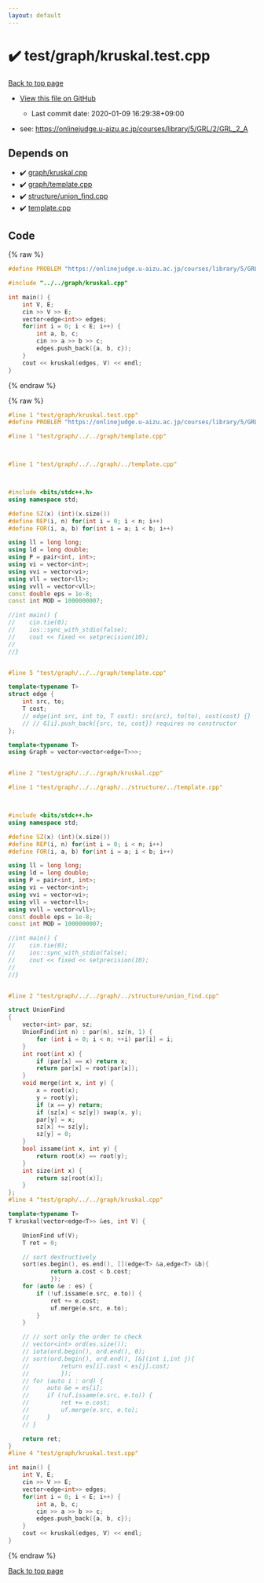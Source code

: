 ```yaml
---
layout: default
---
```


<!-- mathjax config similar to math.stackexchange -->
<script type="text/javascript" async
  src="https://cdnjs.cloudflare.com/ajax/libs/mathjax/2.7.5/MathJax.js?config=TeX-MML-AM_CHTML">
</script>
<script type="text/x-mathjax-config">
  MathJax.Hub.Config({
    TeX: { equationNumbers: { autoNumber: "AMS" }},
    tex2jax: {
      inlineMath: [ ['$','$'] ],
      processEscapes: true
    },
    "HTML-CSS": { matchFontHeight: false },
    displayAlign: "left",
    displayIndent: "2em"
  });
</script>

<script type="text/javascript" src="https://cdnjs.cloudflare.com/ajax/libs/jquery/3.4.1/jquery.min.js"></script>
<script src="https://cdn.jsdelivr.net/npm/jquery-balloon-js@1.1.2/jquery.balloon.min.js" integrity="sha256-ZEYs9VrgAeNuPvs15E39OsyOJaIkXEEt10fzxJ20+2I=" crossorigin="anonymous"></script>
<script type="text/javascript" src="../../../assets/js/copy-button.js"></script>
<link rel="stylesheet" href="../../../assets/css/copy-button.css" />


# :heavy_check_mark: test/graph/kruskal.test.cpp

<a href="../../../index.html">Back to top page</a>

* <a href="{{ site.github.repository_url }}/blob/master/test/graph/kruskal.test.cpp">View this file on GitHub</a>
    - Last commit date: 2020-01-09 16:29:38+09:00


* see: <a href="https://onlinejudge.u-aizu.ac.jp/courses/library/5/GRL/2/GRL_2_A">https://onlinejudge.u-aizu.ac.jp/courses/library/5/GRL/2/GRL_2_A</a>


## Depends on

* :heavy_check_mark: <a href="../../../library/graph/kruskal.cpp.html">graph/kruskal.cpp</a>
* :heavy_check_mark: <a href="../../../library/graph/template.cpp.html">graph/template.cpp</a>
* :heavy_check_mark: <a href="../../../library/structure/union_find.cpp.html">structure/union_find.cpp</a>
* :heavy_check_mark: <a href="../../../library/template.cpp.html">template.cpp</a>


## Code

<a id="unbundled"></a>
{% raw %}
```cpp
#define PROBLEM "https://onlinejudge.u-aizu.ac.jp/courses/library/5/GRL/2/GRL_2_A"

#include "../../graph/kruskal.cpp"

int main() {
    int V, E;
    cin >> V >> E;
    vector<edge<int>> edges;
    for(int i = 0; i < E; i++) {
        int a, b, c;
        cin >> a >> b >> c;
        edges.push_back({a, b, c});
    }
    cout << kruskal(edges, V) << endl;
}

```
{% endraw %}

<a id="bundled"></a>
{% raw %}
```cpp
#line 1 "test/graph/kruskal.test.cpp"
#define PROBLEM "https://onlinejudge.u-aizu.ac.jp/courses/library/5/GRL/2/GRL_2_A"

#line 1 "test/graph/../../graph/template.cpp"



#line 1 "test/graph/../../graph/../template.cpp"



#include <bits/stdc++.h>
using namespace std;

#define SZ(x) (int)(x.size())
#define REP(i, n) for(int i = 0; i < n; i++)
#define FOR(i, a, b) for(int i = a; i < b; i++)

using ll = long long;
using ld = long double;
using P = pair<int, int>;
using vi = vector<int>;
using vvi = vector<vi>;
using vll = vector<ll>;
using vvll = vector<vll>;
const double eps = 1e-8;
const int MOD = 1000000007;

//int main() {
//    cin.tie(0);
//    ios::sync_with_stdio(false);
//    cout << fixed << setprecision(10);
//
//}


#line 5 "test/graph/../../graph/template.cpp"

template<typename T>
struct edge {
    int src, to;
    T cost;
    // edge(int src, int to, T cost): src(src), to(to), cost(cost) {}
    // // G[i].push_back({src, to, cost}) requires no constructor
};

template<typename T>
using Graph = vector<vector<edge<T>>>;


#line 2 "test/graph/../../graph/kruskal.cpp"

#line 1 "test/graph/../../graph/../structure/../template.cpp"



#include <bits/stdc++.h>
using namespace std;

#define SZ(x) (int)(x.size())
#define REP(i, n) for(int i = 0; i < n; i++)
#define FOR(i, a, b) for(int i = a; i < b; i++)

using ll = long long;
using ld = long double;
using P = pair<int, int>;
using vi = vector<int>;
using vvi = vector<vi>;
using vll = vector<ll>;
using vvll = vector<vll>;
const double eps = 1e-8;
const int MOD = 1000000007;

//int main() {
//    cin.tie(0);
//    ios::sync_with_stdio(false);
//    cout << fixed << setprecision(10);
//
//}


#line 2 "test/graph/../../graph/../structure/union_find.cpp"

struct UnionFind
{
    vector<int> par, sz;
    UnionFind(int n) : par(n), sz(n, 1) {
        for (int i = 0; i < n; ++i) par[i] = i;
    }
    int root(int x) {
        if (par[x] == x) return x;
        return par[x] = root(par[x]);
    }
    void merge(int x, int y) {
        x = root(x);
        y = root(y);
        if (x == y) return;
        if (sz[x] < sz[y]) swap(x, y);
        par[y] = x;
        sz[x] += sz[y];
        sz[y] = 0;
    }
    bool issame(int x, int y) {
        return root(x) == root(y);
    }
    int size(int x) {
        return sz[root(x)];
    }
};
#line 4 "test/graph/../../graph/kruskal.cpp"

template<typename T>
T kruskal(vector<edge<T>> &es, int V) {

    UnionFind uf(V);
    T ret = 0;

    // sort destructively
    sort(es.begin(), es.end(), [](edge<T> &a,edge<T> &b){
            return a.cost < b.cost;
            });
    for (auto &e : es) {
        if (!uf.issame(e.src, e.to)) {
            ret += e.cost;
            uf.merge(e.src, e.to);
        }
    }

    // // sort only the order to check
    // vector<int> ord(es.size());
    // iota(ord.begin(), ord.end(), 0);
    // sort(ord.begin(), ord.end(), [&](int i,int j){
    //         return es[i].cost < es[j].cost;
    //         });
    // for (auto i : ord) {
    //     auto &e = es[i];
    //     if (!uf.issame(e.src, e.to)) {
    //         ret += e.cost;
    //         uf.merge(e.src, e.to);
    //     }
    // }

    return ret;
}
#line 4 "test/graph/kruskal.test.cpp"

int main() {
    int V, E;
    cin >> V >> E;
    vector<edge<int>> edges;
    for(int i = 0; i < E; i++) {
        int a, b, c;
        cin >> a >> b >> c;
        edges.push_back({a, b, c});
    }
    cout << kruskal(edges, V) << endl;
}

```
{% endraw %}

<a href="../../../index.html">Back to top page</a>

